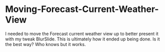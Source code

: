 Moving-Forecast-Current-Weather-View
====================================

I needed to move the Forecast current weather view up to better present it with my tweak BlurSlide. This is ultimately how it ended up being done. Is it the best way? Who knows but it works.
